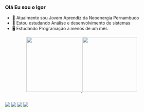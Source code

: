### Olá Eu sou o Igor

- 🔭 Atualmente sou Jovem Aprendiz da Neoenergia Pernambuco
- 🌱 Estou estudando Análise e desenvolvimento de sistemas
- 🖥️ Estudando Programação a menos de um mês

<div align="center">
  <a href="https://github.com/1gorjuan">
  <img height="180em" src="https://github-readme-stats.vercel.app/api?username=1gorjuan&show_icons=true&theme=dracula&include_all_commits=true&count_private=true"/>
  <img height="180em" src="https://github-readme-stats.vercel.app/api/top-langs/?username=1gorjuan&layout=compact&langs_count=7&theme=dracula"/>
</div>

  
</div>

##

<div>
<a href="https://www.instagram.com/igusyx" target="_blank"><img src="https://img.shields.io/badge/Instagram-E4405F?style=for-the-badge&logo=instagram&logoColor=white"  target="_blank"></a>
<a href="https://t.me/syx2469" target="_blank"><img src="https://img.shields.io/badge/Telegram-2CA5E0?style=for-the-badge&logo=telegram&logoColor=white"  target="_blank"></a>
<a href="https://twitter.com/1gorjuan" target="_blank"><img src="https://img.shields.io/badge/Twitter-1DA1F2?style=for-the-badge&logo=twitter&logoColor=white"  target="_blank"></a>
<a href="https://www.linkedin.com/in/igor-rocha-5b3700248/" target="_blank"><img src="https://img.shields.io/badge/LinkedIn-0077B5?style=for-the-badge&logo=linkedin&logoColor=white"  target="_blank"></a>
<div>
